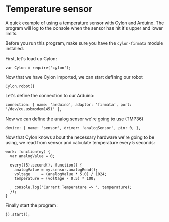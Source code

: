 # Temperature sensor

A quick example of using a temperature sensor with Cylon and Arduino.
The program will log to the console when the sensor has hit it's upper and lower limits.

Before you run this program, make sure you have the `cylon-firmata` module
installed.

First, let's load up Cylon:

    var Cylon = require('cylon');

Now that we have Cylon imported, we can start defining our robot

    Cylon.robot({

Let's define the connection to our Arduino:

    connection: { name: 'arduino', adaptor: 'firmata', port: '/dev/cu.usbmodem1451' },

Now we can define the analog sensor we're going to use (TMP36)

    device: { name: 'sensor', driver: 'analogSensor', pin: 0, },

Now that Cylon knows about the necessary hardware we're going to be using,
we read from sensor and calculate temperature every 5 seconds:


    work: function(my) {
      var analogValue = 0;

      every((5).second(), function() {
        analogValue = my.sensor.analogRead();
        voltage     = (analogValue * 5.0) / 1024;
        temperature = (voltage - 0.5) * 100;

        console.log('Current Temperature => ', temperature);
      });
    }

Finally start the program:

    }).start();

